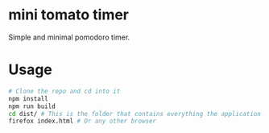 # mini tomato timer
Simple and minimal pomodoro timer.

# Usage
```bash
# Clone the repo and cd into it
npm install
npm run build
cd dist/ # This is the folder that contains everything the application needs
firefox index.html # Or any other browser
```

